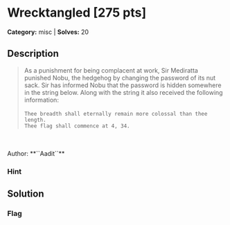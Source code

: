 # Wrecktangled [275 pts]

**Category:** misc
| **Solves:** 20

## Description
>As a punishment for being complacent at work, Sir Mediratta punished Nobu, the hedgehog  by changing the password of its nut sack. Sir has informed Nobu that the password is hidden somewhere in the string below. Along with the string it also received the following information:<br><br>```Thee breadth shall eternally remain more colossal than thee length.```<br>```Thee flag shall commence at 4, 34.```<br><br>Author: **``Aadit``**

### Hint
 
## Solution

### Flag

